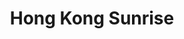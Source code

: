 ---
title: Hong Kong Sunrise
tags: john
image: /files/HK_Sunrise/HK_Sunrise_2000.jpg
imageBase: HK_Sunrise
alt: Sunrise over the islands of Hong Kong, with the city center in the distance. 
imageDate: May 2025
location: Hong Kong SAR
camera: Canon 5DS
metaDescription: Sunrise over the islands of Hong Kong, with the city center in the distance. 
---